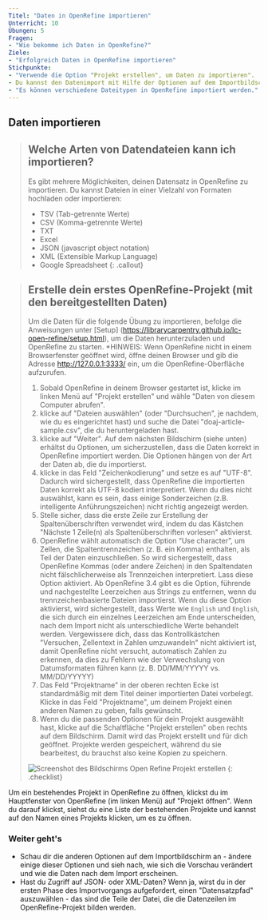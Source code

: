```yaml
---
Titel: "Daten in OpenRefine importieren"
Unterricht: 10
Übungen: 5
Fragen:
- "Wie bekomme ich Daten in OpenRefine?"
Ziele:
- "Erfolgreich Daten in OpenRefine importieren"
Stichpunkte:
- "Verwende die Option "Projekt erstellen", um Daten zu importieren".
- Du kannst den Datenimport mit Hilfe der Optionen auf dem Importbildschirm steuern.
- "Es können verschiedene Dateitypen in OpenRefine importiert werden."
---
```


## Daten importieren

>## Welche Arten von Datendateien kann ich importieren?
>Es gibt mehrere Möglichkeiten, deinen Datensatz in OpenRefine zu importieren. Du kannst Dateien in einer Vielzahl von Formaten hochladen oder importieren:
>
>* TSV (Tab-getrennte Werte)
>* CSV (Komma-getrennte Werte)
>* TXT
>* Excel
>* JSON (javascript object notation)
>* XML (Extensible Markup Language)
>* Google Spreadsheet
{: .callout}

>## Erstelle dein erstes OpenRefine-Projekt (mit den bereitgestellten Daten)
>
> Um die Daten für die folgende Übung zu importieren, befolge die Anweisungen unter [Setup] (https://librarycarpentry.github.io/lc-open-refine/setup.html), um die Daten herunterzuladen und OpenRefine zu starten. *HINWEIS: Wenn OpenRefine nicht in einem Browserfenster geöffnet wird, öffne deinen Browser und gib die Adresse <http://127.0.0.1:3333/> ein, um die OpenRefine-Oberfläche aufzurufen.
>
>1. Sobald OpenRefine in deinem Browser gestartet ist, klicke im linken Menü auf "Projekt erstellen" und wähle "Daten von diesem Computer abrufen".
>2. klicke auf "Dateien auswählen" (oder "Durchsuchen", je nachdem, wie du es eingerichtet hast) und suche die Datei "doaj-article-sample.csv", die du heruntergeladen hast.
>3. klicke auf "Weiter". Auf dem nächsten Bildschirm (siehe unten) erhältst du Optionen, um sicherzustellen, dass die Daten korrekt in OpenRefine importiert werden. Die Optionen hängen von der Art der Daten ab, die du importierst.
>4. klicke in das Feld "Zeichenkodierung" und setze es auf "UTF-8". Dadurch wird sichergestellt, dass OpenRefine die importierten Daten korrekt als UTF-8 kodiert interpretiert. Wenn du dies nicht auswählst, kann es sein, dass einige Sonderzeichen (z.B. intelligente Anführungszeichen) nicht richtig angezeigt werden.
>5. Stelle sicher, dass die erste Zeile zur Erstellung der Spaltenüberschriften verwendet wird, indem du das Kästchen "Nächste 1 Zeile(n) als Spaltenüberschriften vorlesen" aktivierst.
>6. OpenRefine wählt automatisch die Option “Use character”, um Zellen, die Spaltentrennzeichen (z. B. ein Komma) enthalten, als Teil der Daten einzuschließen. So wird sichergestellt, dass OpenRefine Kommas (oder andere Zeichen) in den Spaltendaten nicht fälschlicherweise als Trennzeichen interpretiert. Lass diese Option aktiviert.
>Ab OpenRefine 3.4 gibt es die Option, führende und nachgestellte Leerzeichen aus Strings zu entfernen, wenn du trennzeichenbasierte Dateien importierst. Wenn du diese Option aktivierst, wird sichergestellt, dass Werte wie `English` und `English`, die sich durch ein einzelnes Leerzeichen am Ende unterscheiden, nach dem Import nicht als unterschiedliche Werte behandelt werden.
>Vergewissere dich, dass das Kontrollkästchen "Versuchen, Zellentext in Zahlen umzuwandeln" nicht aktiviert ist, damit OpenRefine nicht versucht, automatisch Zahlen zu erkennen, da dies zu Fehlern wie der Verwechslung von Datumsformaten führen kann (z. B. DD/MM/YYYYY vs. MM/DD/YYYYY)
>9. Das Feld "Projektname" in der oberen rechten Ecke ist standardmäßig mit dem Titel deiner importierten Datei vorbelegt. Klicke in das Feld "Projektname", um deinem Projekt einen anderen Namen zu geben, falls gewünscht.
>10. Wenn du die passenden Optionen für dein Projekt ausgewählt hast, klicke auf die Schaltfläche "Projekt erstellen" oben rechts auf dem Bildschirm. Damit wird das Projekt erstellt und für dich geöffnet. Projekte werden gespeichert, während du sie bearbeitest, du brauchst also keine Kopien zu speichern.
>   
> ![Screenshot des Bildschirms Open Refine Projekt erstellen](../assets/img/openrefine_ui.png)
{: .checklist}

Um ein bestehendes Projekt in OpenRefine zu öffnen, klickst du im Hauptfenster von OpenRefine (im linken Menü) auf "Projekt öffnen". Wenn du darauf klickst, siehst du eine Liste der bestehenden Projekte und kannst auf den Namen eines Projekts klicken, um es zu öffnen.

### Weiter geht's
* Schau dir die anderen Optionen auf dem Importbildschirm an - ändere einige dieser Optionen und sieh nach, wie sich die Vorschau verändert und wie die Daten nach dem Import erscheinen.
* Hast du Zugriff auf JSON- oder XML-Daten? Wenn ja, wirst du in der ersten Phase des Importvorgangs aufgefordert, einen "Datensatzpfad" auszuwählen - das sind die Teile der Datei, die die Datenzeilen im OpenRefine-Projekt bilden werden.
